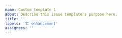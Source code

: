 ```yaml
---
name: Custom template 1
about: Describe this issue template's purpose here.
title: ''
labels: '🏗️ enhancement'
assignees: ''
---
```

